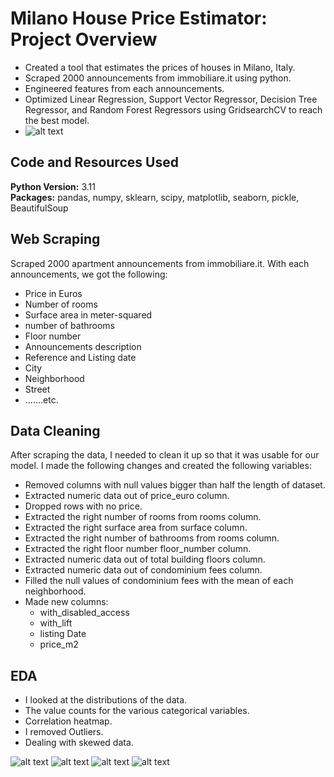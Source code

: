 # Milano House Price Estimator: Project Overview 
* Created a tool that estimates the prices of houses in Milano, Italy.
* Scraped 2000 announcements from immobiliare.it using python.
* Engineered features from each announcements. 
* Optimized Linear Regression, Support Vector Regressor, Decision Tree Regressor, and Random Forest Regressors using GridsearchCV to reach the best model.
* ![alt text](https://github.com/amraskar/Milan-Housing-Prices-Prediction/blob/3a69e349ea8d2de2c29f9d9998d8a8b998dda2ef/ads.png "Number of announcements in each neighborhood")

## Code and Resources Used 
**Python Version:** 3.11  
**Packages:** pandas, numpy, sklearn, scipy, matplotlib, seaborn, pickle, BeautifulSoup

## Web Scraping
Scraped 2000 apartment announcements from immobiliare.it. With each announcements, we got the following:

*	Price in Euros
*	Number of rooms
*	Surface area in meter-squared
*	number of bathrooms
*	Floor number
*	Announcements description
*	Reference and Listing date
*	City
*	Neighborhood
*	Street
*	.......etc.

## Data Cleaning
After scraping the data, I needed to clean it up so that it was usable for our model. I made the following changes and created the following variables:

* Removed columns with null values bigger than half the length of dataset.
*	Extracted numeric data out of price_euro column.
*	Dropped rows with no price.
*	Extracted the right number of rooms from rooms column.
*	Extracted the right surface area from surface column.
*	Extracted the right number of bathrooms from rooms column.
*	Extracted the right floor number floor_number column.
*	Extracted numeric data out of total building floors column.
*	Extracted numeric data out of condominium fees column.
*	Filled the null values of condominium fees with the mean of each neighborhood.
*	Made new columns:
    * with_disabled_access
    * with_lift
    * listing Date
    * price_m2

## EDA
* I looked at the distributions of the data.
* The value counts for the various categorical variables.
* Correlation heatmap.
* I removed Outliers.
* Dealing with skewed data.

![alt text](https://github.com/amraskar/Milan-Housing-Prices-Prediction/blob/3a69e349ea8d2de2c29f9d9998d8a8b998dda2ef/prices.png "Average prices in each neighborhood")
![alt text](https://github.com/amraskar/Milan-Housing-Prices-Prediction/blob/3a69e349ea8d2de2c29f9d9998d8a8b998dda2ef/heatmap.png "Correlation heatmap")
![alt text](https://github.com/amraskar/Milan-Housing-Prices-Prediction/blob/3a69e349ea8d2de2c29f9d9998d8a8b998dda2ef/Distribution.png "distributions")
![alt text](https://github.com/amraskar/Milan-Housing-Prices-Prediction/blob/3a69e349ea8d2de2c29f9d9998d8a8b998dda2ef/boxplot.png "boxplot")
